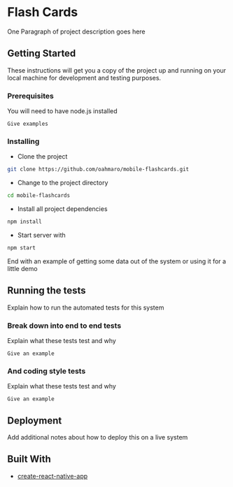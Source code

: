 # Flash Cards

One Paragraph of project description goes here

## Getting Started

These instructions will get you a copy of the project up and running on your local machine for development and testing purposes.

### Prerequisites

You will need to have node.js installed 

```
Give examples
```

### Installing

* Clone the project
```bash
git clone https://github.com/oahmaro/mobile-flashcards.git
```

* Change to the project directory  
```bash
cd mobile-flashcards
```
* Install all project dependencies
```bash
npm install
```
* Start server with
```bash
npm start
```


End with an example of getting some data out of the system or using it for a little demo

## Running the tests

Explain how to run the automated tests for this system

### Break down into end to end tests

Explain what these tests test and why

```
Give an example
```

### And coding style tests

Explain what these tests test and why

```
Give an example
```

## Deployment

Add additional notes about how to deploy this on a live system

## Built With
* [create-react-native-app](https://github.com/react-community/create-react-native-app)





